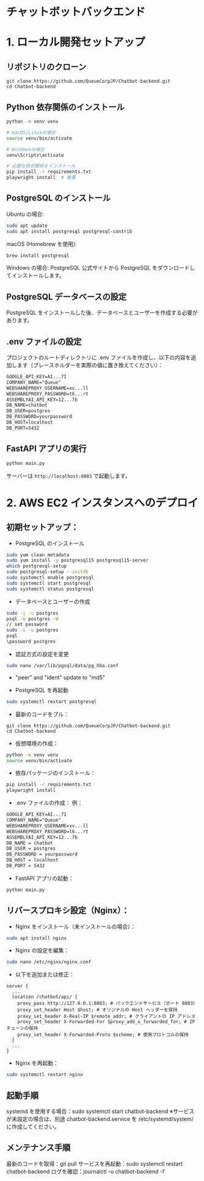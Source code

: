 # チャットボットバックエンド

# 1. ローカル開発セットアップ

## リポジトリのクローン

```git
git clone https://github.com/QueueCorpJP/Chatbot-backend.git
cd Chatbot-backend
```

## Python 依存関係のインストール

```bash
python -m venv venv

# macOS/Linuxの場合
source venv/bin/activate

# Windowsの場合
venv\Scripts\activate

# 必要な依存関係をインストール
pip install -r requirements.txt
playwright install  # 重要
```

## PostgreSQL のインストール

Ubuntu の場合:

```bash
sudo apt update
sudo apt install postgresql postgresql-contrib
```

macOS (Homebrew を使用):

```bash
brew install postgresql
```

Windows の場合: PostgreSQL 公式サイトから PostgreSQL をダウンロードしてインストールします。

## PostgreSQL データベースの設定

PostgreSQL をインストールした後、データベースとユーザーを作成する必要があります。

## .env ファイルの設定

プロジェクトのルートディレクトリに .env ファイルを作成し、以下の内容を追加します（プレースホルダーを実際の値に置き換えてください）：

```txt
GOOGLE_API_KEY=AI...7I
COMPANY_NAME="Queue"
WEBSHAREPROXY_USERNAME=xv...ll
WEBSHAREPROXY_PASSWORD=t6...rt
ASSEMBLYAI_API_KEY=12...7b
DB_NAME=chatbot
DB_USER=postgres
DB_PASSWORD=yourpassword
DB_HOST=localhost
DB_PORT=5432
```

## FastAPI アプリの実行

```bash
python main.py
```

サーバーは `http://localhost:8083` で起動します。

# 2. AWS EC2 インスタンスへのデプロイ

## 初期セットアップ：

- PostgreSQL のインストール

```bash
sudo yum clean metadata
sudo yum install -y postgresql15 postgresql15-server
which postgresql-setup
sudo postgresql-setup --initdb
sudo systemctl enable postgresql
sudo systemctl start postgresql
sudo systemctl status postgresql
```

- データベースとユーザーの作成

```bash
sudo -i -u postgres
psql -U postgres -W
// set password
sudo -i -u postgres
psql
\password postgres
```

- 認証方式の設定を変更

```bash
sudo nano /var/lib/pgsql/data/pg_hba.conf
```

- "peer" and "ident" update to "md5"

- PostgreSQL を再起動

```bash
sudo systemctl restart postgresql
```

- 最新のコードをプル：

```git
git clone https://github.com/QueueCorpJP/Chatbot-backend.git
cd Chatbot-backend
```

- 仮想環境の作成：

```bash
python -m venv venv
source venv/bin/activate
```

- 依存パッケージのインストール：

```bash
pip install -r requirements.txt
playwright install
```

- .env ファイルの作成： 例：

```txt
GOOGLE_API_KEY=AI...7I
COMPANY_NAME="Queue"
WEBSHAREPROXY_USERNAME=xv...ll
WEBSHAREPROXY_PASSWORD=t6...rt
ASSEMBLYAI_API_KEY=12...7b
DB_NAME = chatbot
DB_USER = postgres
DB_PASSWORD = yourpassword
DB_HOST = localhost
DB_PORT = 5432
```

- FastAPI アプリの起動：

```bash
python main.py
```

## リバースプロキシ設定（Nginx）：

- Nginx をインストール（未インストールの場合）：

```bash
sudo apt install nginx
```

- Nginx の設定を編集：

```bash
sudo nano /etc/nginx/nginx.conf
```

- 以下を追加または修正：

```nginx
server {
  ...
  location /chatbot/api/ {
    proxy_pass http://127.0.0.1:8083; # バックエンドサービス（ポート 8083）
    proxy_set_header Host $host; # オリジナルの Host ヘッダーを保持
    proxy_set_header X-Real-IP $remote_addr; # クライアントの IP アドレス
    proxy_set_header X-Forwarded-For $proxy_add_x_forwarded_for; # IP チェーンの保持
    proxy_set_header X-Forwarded-Proto $scheme; # 使用プロトコルの保持
  }
  ...
}
```

- Nginx を再起動：

```bash
sudo systemctl restart nginx
```

## 起動手順

systemd を使用する場合：sudo systemctl start chatbot-backend
※サービスが未設定の場合は、別途 chatbot-backend.service を /etc/systemd/system/ に作成してください。

## メンテナンス手順

最新のコードを取得：git pull
サービスを再起動：sudo systemctl restart chatbot-backend
ログを確認：journalctl -u chatbot-backend -f
